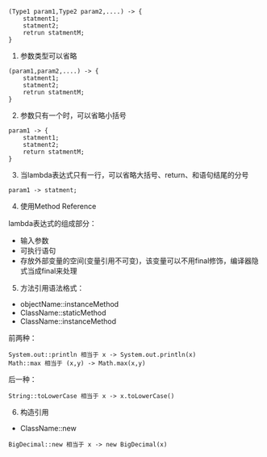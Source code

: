 ```
(Type1 param1,Type2 param2,....) -> {
    statment1;
    statment2;
    retrun statmentM;
}
```
1. 参数类型可以省略
```
(param1,param2,....) -> {
    statment1;
    statment2;
    retrun statmentM;
}
```
2. 参数只有一个时，可以省略小括号

```
param1 -> {
    statment1;
    statment2;
    return statmentM;
}

```
3. 当lambda表达式只有一行，可以省略大括号、return、和语句结尾的分号
```
param1 -> statment;
```

4. 使用Method Reference

lambda表达式的组成部分：
* 输入参数
* 可执行语句
* 存放外部变量的空间(变量引用不可变)，该变量可以不用final修饰，编译器隐式当成final来处理


5. 方法引用语法格式：
* objectName::instanceMethod
* ClassName::staticMethod
* ClassName::instanceMethod

前两种：
```
System.out::println 相当于 x -> System.out.println(x)
Math::max 相当于 (x,y) -> Math.max(x,y)

```

后一种：
```
String::toLowerCase 相当于 x -> x.toLowerCase()

```

6. 构造引用
* ClassName::new 
```
BigDecimal::new 相当于 x -> new BigDecimal(x)
```